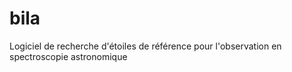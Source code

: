 # bila
Logiciel de recherche d'étoiles de référence pour l'observation en spectroscopie astronomique
